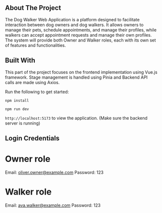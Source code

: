 ## About The Project
The Dog Walker Web Application is a platform designed to facilitate interaction between dog owners and dog walkers. It allows owners to manage their pets, schedule appointments, and manage their profiles, while walkers can accept appointment requests and manage their own profiles. The system will provide both Owner and Walker roles, each with its own set of features and functionalities.

## Built With
This part of the project focuses on the frontend implementation using Vue.js framework. Stage management is handled using Pinia and Backend API calls are made using Axios.

Run the following to get started:

`npm install`

`npm run dev`

`http://localhost:5173` to view the application. (Make sure the backend server is running)


## Login Credentials 
# Owner role
Email: oliver.owner@example.com
Password: 123

# Walker role
Email: ava.walker@example.com
Password: 123


